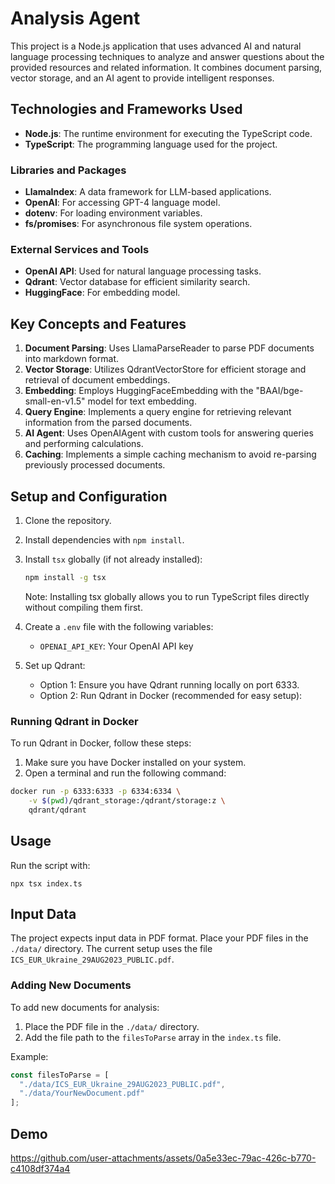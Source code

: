 # Analysis Agent

This project is a Node.js application that uses advanced AI and natural language processing techniques to analyze and answer questions about the provided resources and related information. It combines document parsing, vector storage, and an AI agent to provide intelligent responses.

## Technologies and Frameworks Used

- **Node.js**: The runtime environment for executing the TypeScript code.
- **TypeScript**: The programming language used for the project.

### Libraries and Packages

- **LlamaIndex**: A data framework for LLM-based applications.
- **OpenAI**: For accessing GPT-4 language model.
- **dotenv**: For loading environment variables.
- **fs/promises**: For asynchronous file system operations.

### External Services and Tools

- **OpenAI API**: Used for natural language processing tasks.
- **Qdrant**: Vector database for efficient similarity search.
- **HuggingFace**: For embedding model.

## Key Concepts and Features

1. **Document Parsing**: Uses LlamaParseReader to parse PDF documents into markdown format.
2. **Vector Storage**: Utilizes QdrantVectorStore for efficient storage and retrieval of document embeddings.
3. **Embedding**: Employs HuggingFaceEmbedding with the "BAAI/bge-small-en-v1.5" model for text embedding.
4. **Query Engine**: Implements a query engine for retrieving relevant information from the parsed documents.
5. **AI Agent**: Uses OpenAIAgent with custom tools for answering queries and performing calculations.
6. **Caching**: Implements a simple caching mechanism to avoid re-parsing previously processed documents.

## Setup and Configuration

1. Clone the repository.
2. Install dependencies with `npm install`.
3. Install `tsx` globally (if not already installed):

   ```bash
   npm install -g tsx
	 ```
	 Note: Installing tsx globally allows you to run TypeScript files directly without compiling them first.
4. Create a `.env` file with the following variables:
   - `OPENAI_API_KEY`: Your OpenAI API key
5. Set up Qdrant:
   - Option 1: Ensure you have Qdrant running locally on port 6333.
   - Option 2: Run Qdrant in Docker (recommended for easy setup):

### Running Qdrant in Docker

To run Qdrant in Docker, follow these steps:

1. Make sure you have Docker installed on your system.
2. Open a terminal and run the following command:

```bash
docker run -p 6333:6333 -p 6334:6334 \
    -v $(pwd)/qdrant_storage:/qdrant/storage:z \
    qdrant/qdrant
```

## Usage

Run the script with:

`npx tsx index.ts`

## Input Data

The project expects input data in PDF format. Place your PDF files in the `./data/` directory. The current setup uses the file `ICS_EUR_Ukraine_29AUG2023_PUBLIC.pdf`.

### Adding New Documents

To add new documents for analysis:

1. Place the PDF file in the `./data/` directory.
2. Add the file path to the `filesToParse` array in the `index.ts` file.

Example:
```typescript
const filesToParse = [
  "./data/ICS_EUR_Ukraine_29AUG2023_PUBLIC.pdf",
  "./data/YourNewDocument.pdf"
];
```

## Demo

https://github.com/user-attachments/assets/0a5e33ec-79ac-426c-b770-c4108df374a4

